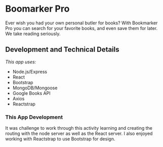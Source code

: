 # Boomarker Pro

Ever wish you had your own personal butler for books? With Bookmarker Pro you can search for your favorite books, and even save them for later. We take reading seriously.

## Development and Technical Details

_This app uses:_

- Node.js/Express
- React
- Bootstrap
- MongoDB/Mongoose
- Google Books API
- Axios
- Reactstrap

### This App Development

It was challenge to work through this activity learning and creating the routing with the node server as well as the React server. I also enjoyed working with Reactstrap to use Bootstrap for design.
